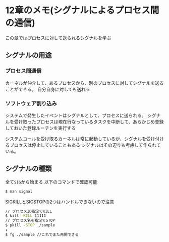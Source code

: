 # 12章のメモ(シグナルによるプロセス間の通信)

この章ではプロセスに対して送られるシグナルを学ぶ

## シグナルの用途

### プロセス間通信

カーネルが仲介して、あるプロセスから、別のプロセスに対してシグナルを送ることができる。
自分自身に対しても送れる

### ソフトウェア割り込み

システムで発生したイベントはシグナルとして、プロセスに送られる。
シグナルを受け取ったプロセスは現在行なっているタスクを中断して、あらかじめ登録しておいた登録ルーチンを実行する

システムコールを受け取るカーネルは常に起動しているが、シグナルを受け付けるプロセスは停止していることもある
シグナルはその辺りも考慮して作られている。

## シグナルの種類

全て`SIG`から始まる
以下のコマンドで確認可能

```bash
$ man signal
```

SIGKILLとSIGSTOPの2つはハンドルできないので注意

```bash
// プロセスID指定でKILL
$ kill -KILL 11111
// プロセス名を指定でSTOP
$ pkill -STOP ./sample
↓
$ fg ./sample //これでまた再開できる
```
